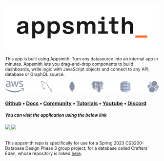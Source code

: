 ![](https://raw.githubusercontent.com/appsmithorg/appsmith/release/static/appsmith_logo_primary.png)

This app is built using Appsmith. Turn any datasource into an internal app in minutes. Appsmith lets you drag-and-drop components to build dashboards, write logic with JavaScript objects and connect to any API, database or GraphQL source.

![](https://raw.githubusercontent.com/appsmithorg/appsmith/release/static/images/integrations.png)

### [Github](https://github.com/appsmithorg/appsmith) • [Docs](https://docs.appsmith.com/?utm_source=github&utm_medium=social&utm_content=appsmith_docs&utm_campaign=null&utm_term=appsmith_docs) • [Community](https://community.appsmith.com/) • [Tutorials](https://github.com/appsmithorg/appsmith/tree/update/readme#tutorials) • [Youtube](https://www.youtube.com/appsmith) • [Discord](https://discord.gg/rBTTVJp)

##### You can visit the application using the below link

###### [![](https://assets.appsmith.com/git-sync/Buttons.svg) ](http://localhost:8080/applications/64409b5e9ddca553c182a342/pages/64409b5e9ddca553c182a345) [![](https://assets.appsmith.com/git-sync/Buttons2.svg)](http://localhost:8080/applications/64409b5e9ddca553c182a342/pages/64409b5e9ddca553c182a345/edit)


This appsmith repo is specifically for use for a Spring 2023 CS3200-Database Design Phase 3 group project, for a database called Crafters' Eden, whose repository is linked [here](https://github.com/angelina-dong/crafterseden-boilerplate). 
